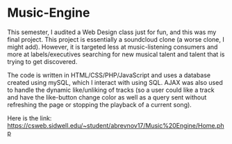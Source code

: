# Music-Engine
This semester, I audited a Web Design class just for fun, and this was my final project. This project is essentially a soundcloud clone (a worse clone, I might add). However, it is targeted less at music-listening consumers and more at labels/executives searching for new musical talent and talent that is trying to get discovered.

The code is written in HTML/CSS/PHP/JavaScript and uses a database created using mySQL, which I interact with using SQL. AJAX was also used to handle the dynamic like/unliking of tracks (so a user could like a track and have the like-button change color as well as a query sent without refreshing the page or stopping the playback of a current song).

Here is the link: https://csweb.sidwell.edu/~student/abrevnov17/Music%20Engine/Home.php
